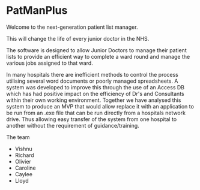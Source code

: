 # PatManPlus

Welcome to the next-generation patient list manager.

This will change the life of every junior doctor in the NHS.

 The software is designed to allow Junior Doctors to manage their patient lists to provide an efficient way to complete a ward round and manage the various jobs assigned to that ward.

In many hospitals there are inefficient methods to control the process utilising several word documents or poorly managed spreadsheets. A system was developed to improve this through the use of an Access DB which has had positive impact on the efficiency of Dr's and Consultants within their own working environment. Together we have analysed this system to produce an MVP that would allow replace it with an application to be run from an .exe file that can be run directly from a hospitals network drive. Thus allowing easy transfer of the system from one hospital to another without the requirement of guidance/training. 

The team
- Vishnu
- Richard
- Olivier
- Caroline
- Caylee
- Lloyd
